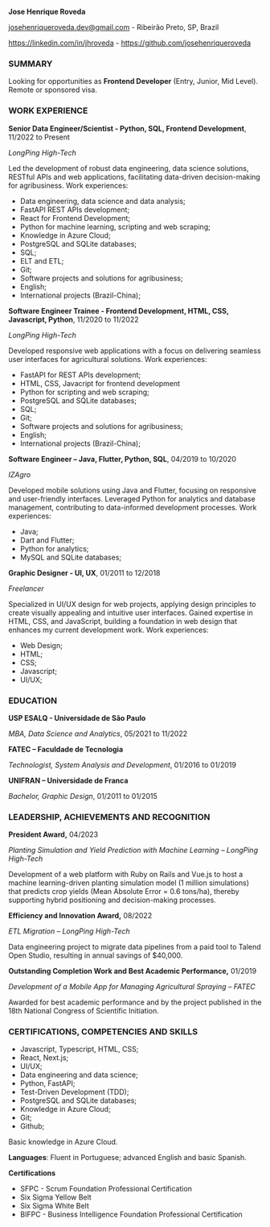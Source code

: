 **Jose Henrique Roveda**

[josehenriqueroveda.dev@gmail.com](mailto:josehenriqueroveda.dev@gmail.com) - Ribeirão Preto, SP, Brazil

<https://linkedin.com/in/jhroveda> - <https://github.com/josehenriqueroveda>

### SUMMARY

Looking for opportunities as **Frontend Developer** (Entry, Junior, Mid Level). Remote or sponsored visa.

### WORK EXPERIENCE

**Senior Data Engineer/Scientist  - Python, SQL, Frontend Development**, 11/2022 to Present

_LongPing High-Tech_

Led the development of robust data engineering, data science solutions, RESTful APIs and web applications, facilitating data-driven decision-making for agribusiness.
Work experiences:
- Data engineering, data science and data analysis;
- FastAPI REST APIs development;
- React for Frontend Development;
- Python for machine learning, scripting and web scraping;
- Knowledge in Azure Cloud;
- PostgreSQL and SQLite databases;
- SQL;
- ELT and ETL;
- Git;
- Software projects and solutions for agribusiness;
- English;
- International projects (Brazil-China);

**Software Engineer Trainee - Frontend Development, HTML, CSS, Javascript, Python**, 11/2020 to 11/2022

_LongPing High-Tech_

Developed responsive web applications with a focus on delivering seamless user interfaces for agricultural solutions.
Work experiences:
- FastAPI for REST APIs development;
- HTML, CSS, Javacript for frontend development
- Python for scripting and web scraping;
- PostgreSQL and SQLite databases;
- SQL;
- Git;
- Software projects and solutions for agribusiness;
- English;
- International projects (Brazil-China);

**Software Engineer – Java, Flutter, Python, SQL**, 04/2019 to 10/2020

_IZAgro_

Developed mobile solutions using Java and Flutter, focusing on responsive and user-friendly interfaces. Leveraged Python for analytics and database management, contributing to data-informed development processes.
Work experiences:
- Java;
- Dart and Flutter;
- Python for analytics;
- MySQL and SQLite databases;

**Graphic Designer - UI, UX**, 01/2011 to 12/2018

_Freelancer_

Specialized in UI/UX design for web projects, applying design principles to create visually appealing and intuitive user interfaces. Gained expertise in HTML, CSS, and JavaScript, building a foundation in web design that enhances my current development work.
Work experiences: 
- Web Design;
- HTML;
- CSS;
- Javascript;
- UI/UX;

### EDUCATION

**USP ESALQ - Universidade de São Paulo**

_MBA, Data Science and Analytics_, 05/2021 to 11/2022

**FATEC – Faculdade de Tecnologia**

_Technologist, System Analysis and Development_, 01/2016 to 01/2019

**UNIFRAN – Universidade de Franca**

_Bachelor, Graphic Design_, 01/2011 to 01/2015

### LEADERSHIP, ACHIEVEMENTS AND RECOGNITION

**President Award,** 04/2023

_Planting Simulation and Yield Prediction with Machine Learning – LongPing High-Tech_

Development of a web platform with Ruby on Rails and Vue.js to host a machine learning-driven planting simulation model (1 million simulations) that predicts crop yields (Mean Absolute Error = 0.6 tons/ha), thereby supporting hybrid positioning and decision-making processes.

**Efficiency and Innovation Award,** 08/2022

_ETL Migration – LongPing High-Tech_

Data engineering project to migrate data pipelines from a paid tool to Talend Open Studio, resulting in annual savings of $40,000.  

**Outstanding Completion Work and Best Academic Performance,** 01/2019

_Development of a Mobile App for Managing Agricultural Spraying – FATEC_

Awarded for best academic performance and by the project published in the 18th National Congress of Scientific Initiation.

### CERTIFICATIONS, COMPETENCIES AND SKILLS

- Javascript, Typescript, HTML, CSS;
- React, Next.js;
- UI/UX;
- Data engineering and data science;
- Python, FastAPI;
- Test-Driven Development (TDD);
- PostgreSQL and SQLite databases;
- Knowledge in Azure Cloud;
- Git;
- Github;


Basic knowledge in Azure Cloud.

**Languages**: Fluent in Portuguese; advanced English and basic Spanish.

**Certifications**
- SFPC - Scrum Foundation Professional Certification
- Six Sigma Yellow Belt
- Six Sigma White Belt
- BIFPC - Business Intelligence Foundation Professional Certification
